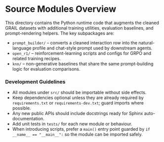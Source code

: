 # Source Modules Overview

This directory contains the Python runtime code that augments the
cleaned GRAIL datasets with additional training utilities, evaluation
baselines, and prompt-rendering helpers. The key subpackages are:

- `prompt_builder/` – converts a cleaned interaction row into the
  natural-language profile and chat-style prompt used by downstream
  agents.
- `open_r1/` – reinforcement-learning scripts and configs for GRPO and
  related training recipes.
- `knn/` – non-generative baselines that share the same prompt-building
  logic for evaluation comparisons.

### Development Guidelines

- All modules under `src/` should be importable without side effects.
- Keep dependencies optional unless they are already required by
  `requirements.txt` or `requirements-dev.txt`; guard imports where
  possible.
- Any new public APIs should include docstrings ready for Sphinx
  auto-documentation.
- Add unit tests in `tests/` for each new module or behaviour.
- When introducing scripts, prefer a `main()` entry point guarded by
  `if __name__ == "__main__":` so the module can be imported safely.
